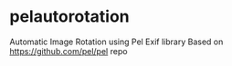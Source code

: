 # pelautorotation
Automatic Image Rotation using Pel Exif library
Based on https://github.com/pel/pel repo
